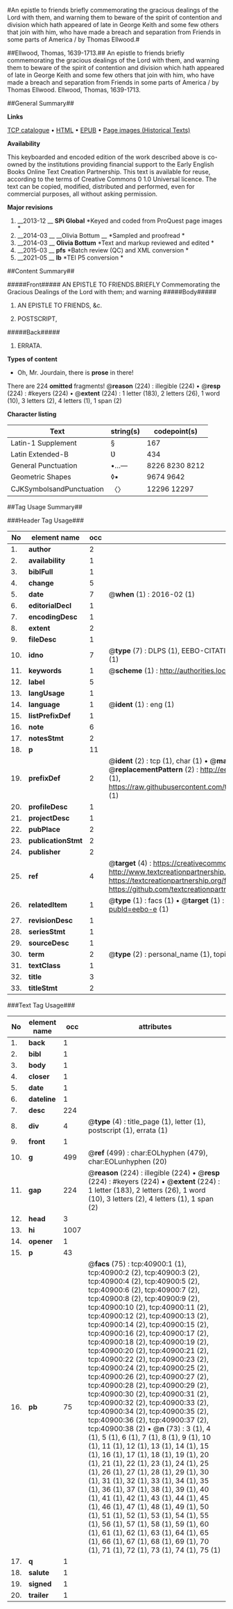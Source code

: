 #An epistle to friends briefly commemorating the gracious dealings of the Lord with them, and warning them to beware of the spirit of contention and division which hath appeared of late in George Keith and some few others that join with him, who have made a breach and separation from Friends in some parts of America / by Thomas Ellwood.#

##Ellwood, Thomas, 1639-1713.##
An epistle to friends briefly commemorating the gracious dealings of the Lord with them, and warning them to beware of the spirit of contention and division which hath appeared of late in George Keith and some few others that join with him, who have made a breach and separation from Friends in some parts of America / by Thomas Ellwood.
Ellwood, Thomas, 1639-1713.

##General Summary##

**Links**

[TCP catalogue](http://www.ota.ox.ac.uk/tcp/)  • 
[HTML](http://tei.it.ox.ac.uk/tcp/Texts-HTML/free/A70/A70014.html)  • 
[EPUB](http://tei.it.ox.ac.uk/tcp/Texts-EPUB/free/A70/A70014.epub) • 
[Page images (Historical Texts)](https://historicaltexts.jisc.ac.uk/eebo-8121110_40900e)

**Availability**

This keyboarded and encoded edition of the work described above is co-owned by the
    institutions providing financial support to the Early English Books Online Text Creation
    Partnership. This text is available for reuse, according to the terms of  Creative Commons 0 1.0 Universal
    licence. The text can be copied, modified, distributed and performed, even for commercial
    purposes, all without asking permission.

**Major revisions**

1. __2013-12 __ __SPi Global__ *Keyed and coded from ProQuest page images *
1. __2014-03 __ __Olivia Bottum __ *Sampled and proofread *
1. __2014-03 __ __Olivia Bottum__ *Text and markup reviewed and edited *
1. __2015-03 __ __pfs__ *Batch review (QC) and XML conversion *
1. __2021-05 __ __lb__ *TEI P5 conversion *

##Content Summary##

#####Front#####
AN EPISTLE TO FRIENDS.BRIEFLY Commemorating the Gracious Dealings of the Lord with them; and warning
#####Body#####

1. AN EPISTLE TO FRIENDS, &c.

1. POSTSCRIPT,

#####Back#####

1. ERRATA.

**Types of content**

  * Oh, Mr. Jourdain, there is **prose** in there!

There are 224 **omitted** fragments! 
 @__reason__ (224) : illegible (224)  •  @__resp__ (224) : #keyers (224)  •  @__extent__ (224) : 1 letter (183), 2 letters (26), 1 word (10), 3 letters (2), 4 letters (1), 1 span (2)

**Character listing**


|Text|string(s)|codepoint(s)|
|---|---|---|
|Latin-1 Supplement|§|167|
|Latin Extended-B|Ʋ|434|
|General Punctuation|•…—|8226 8230 8212|
|Geometric Shapes|◊▪|9674 9642|
|CJKSymbolsandPunctuation|〈〉|12296 12297|

##Tag Usage Summary##

###Header Tag Usage###

|No|element name|occ|attributes|
|---|---|---|---|
|1.|__author__|2||
|2.|__availability__|1||
|3.|__biblFull__|1||
|4.|__change__|5||
|5.|__date__|7| @__when__ (1) : 2016-02 (1)|
|6.|__editorialDecl__|1||
|7.|__encodingDesc__|1||
|8.|__extent__|2||
|9.|__fileDesc__|1||
|10.|__idno__|7| @__type__ (7) : DLPS (1), EEBO-CITATION (1), VID (1), EEBO-PROQUEST (1), STC (2), OCLC (1)|
|11.|__keywords__|1| @__scheme__ (1) : http://authorities.loc.gov/ (1)|
|12.|__label__|5||
|13.|__langUsage__|1||
|14.|__language__|1| @__ident__ (1) : eng (1)|
|15.|__listPrefixDef__|1||
|16.|__note__|6||
|17.|__notesStmt__|2||
|18.|__p__|11||
|19.|__prefixDef__|2| @__ident__ (2) : tcp (1), char (1)  •  @__matchPattern__ (2) : ([0-9\-]+):([0-9IVX]+) (1), (.+) (1)  •  @__replacementPattern__ (2) : http://eebo.chadwyck.com/downloadtiff?vid=$1&page=$2 (1), https://raw.githubusercontent.com/textcreationpartnership/Texts/master/tcpchars.xml#$1 (1)|
|20.|__profileDesc__|1||
|21.|__projectDesc__|1||
|22.|__pubPlace__|2||
|23.|__publicationStmt__|2||
|24.|__publisher__|2||
|25.|__ref__|4| @__target__ (4) : https://creativecommons.org/publicdomain/zero/1.0/ (1), http://www.textcreationpartnership.org/docs/. (1), https://textcreationpartnership.org/faq/#faq05 (1), https://github.com/textcreationpartnership (1)|
|26.|__relatedItem__|1| @__type__ (1) : facs (1)  •  @__target__ (1) : https://data.historicaltexts.jisc.ac.uk/view?pubId=eebo-e (1)|
|27.|__revisionDesc__|1||
|28.|__seriesStmt__|1||
|29.|__sourceDesc__|1||
|30.|__term__|2| @__type__ (2) : personal_name (1), topical_term (1)|
|31.|__textClass__|1||
|32.|__title__|3||
|33.|__titleStmt__|2||


###Text Tag Usage###

|No|element name|occ|attributes|
|---|---|---|---|
|1.|__back__|1||
|2.|__bibl__|1||
|3.|__body__|1||
|4.|__closer__|1||
|5.|__date__|1||
|6.|__dateline__|1||
|7.|__desc__|224||
|8.|__div__|4| @__type__ (4) : title_page (1), letter (1), postscript (1), errata (1)|
|9.|__front__|1||
|10.|__g__|499| @__ref__ (499) : char:EOLhyphen (479), char:EOLunhyphen (20)|
|11.|__gap__|224| @__reason__ (224) : illegible (224)  •  @__resp__ (224) : #keyers (224)  •  @__extent__ (224) : 1 letter (183), 2 letters (26), 1 word (10), 3 letters (2), 4 letters (1), 1 span (2)|
|12.|__head__|3||
|13.|__hi__|1007||
|14.|__opener__|1||
|15.|__p__|43||
|16.|__pb__|75| @__facs__ (75) : tcp:40900:1 (1), tcp:40900:2 (2), tcp:40900:3 (2), tcp:40900:4 (2), tcp:40900:5 (2), tcp:40900:6 (2), tcp:40900:7 (2), tcp:40900:8 (2), tcp:40900:9 (2), tcp:40900:10 (2), tcp:40900:11 (2), tcp:40900:12 (2), tcp:40900:13 (2), tcp:40900:14 (2), tcp:40900:15 (2), tcp:40900:16 (2), tcp:40900:17 (2), tcp:40900:18 (2), tcp:40900:19 (2), tcp:40900:20 (2), tcp:40900:21 (2), tcp:40900:22 (2), tcp:40900:23 (2), tcp:40900:24 (2), tcp:40900:25 (2), tcp:40900:26 (2), tcp:40900:27 (2), tcp:40900:28 (2), tcp:40900:29 (2), tcp:40900:30 (2), tcp:40900:31 (2), tcp:40900:32 (2), tcp:40900:33 (2), tcp:40900:34 (2), tcp:40900:35 (2), tcp:40900:36 (2), tcp:40900:37 (2), tcp:40900:38 (2)  •  @__n__ (73) : 3 (1), 4 (1), 5 (1), 6 (1), 7 (1), 8 (1), 9 (1), 10 (1), 11 (1), 12 (1), 13 (1), 14 (1), 15 (1), 16 (1), 17 (1), 18 (1), 19 (1), 20 (1), 21 (1), 22 (1), 23 (1), 24 (1), 25 (1), 26 (1), 27 (1), 28 (1), 29 (1), 30 (1), 31 (1), 32 (1), 33 (1), 34 (1), 35 (1), 36 (1), 37 (1), 38 (1), 39 (1), 40 (1), 41 (1), 42 (1), 43 (1), 44 (1), 45 (1), 46 (1), 47 (1), 48 (1), 49 (1), 50 (1), 51 (1), 52 (1), 53 (1), 54 (1), 55 (1), 56 (1), 57 (1), 58 (1), 59 (1), 60 (1), 61 (1), 62 (1), 63 (1), 64 (1), 65 (1), 66 (1), 67 (1), 68 (1), 69 (1), 70 (1), 71 (1), 72 (1), 73 (1), 74 (1), 75 (1)|
|17.|__q__|1||
|18.|__salute__|1||
|19.|__signed__|1||
|20.|__trailer__|1||
